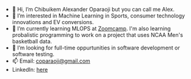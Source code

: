 - 👋 Hi, I’m Chibuikem Alexander Oparaoji but you can call me Alex.
- 👀 I’m interested in Machine Learning in Sports, consumer technology innovations and EV conversions.
- 🌱 I’m currently learning MLOPS at <a href="https://github.com/DataTalksClub/mlops-zoomcamp" target="_blank" rel="noopener noreferrer">Zoomcamp<a>. I'm also learning probalistic programming to work on a project that uses NCAA Men's basketball data.
- 💞️ I’m looking for full-time oppurtunities in software development or software testing.
- 📫 Email: coparaoji@gmail.com
- LinkedIn: <a href="https://www.linkedin.com/in/chibuikem-oparaoji/" target="_blank" rel="noopener noreferrer">here<a>

<!---
coparaoji/coparaoji is a ✨ special ✨ repository because its `README.md` (this file) appears on your GitHub profile.
You can click the Preview link to take a look at your changes.
--->
